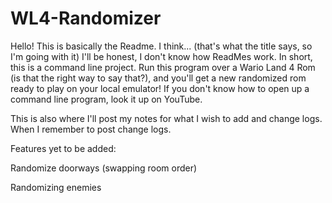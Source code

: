 # WL4-Randomizer

Hello!  This is basically the Readme.  I think... (that's what the title says, so I'm going with it)  I'll be honest,  I don't know how ReadMes work.  In short, this is a command line project.  Run this program over a Wario Land 4 Rom (is that the right way to say that?), and you'll get a new randomized rom ready to play on your local emulator!  If you don't know how to open up a command line program, look it up on YouTube.


This is also where I'll post my notes for what I wish to add and change logs.  When I remember to post change logs.

Features yet to be added:

Randomize doorways (swapping room order)

Randomizing enemies
